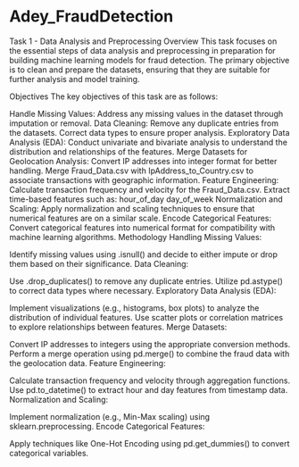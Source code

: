 # Adey_FraudDetection
Task 1 - Data Analysis and Preprocessing
Overview
This task focuses on the essential steps of data analysis and preprocessing in preparation for building machine learning models for fraud detection. The primary objective is to clean and prepare the datasets, ensuring that they are suitable for further analysis and model training.

Objectives
The key objectives of this task are as follows:

Handle Missing Values: Address any missing values in the dataset through imputation or removal.
Data Cleaning:
Remove any duplicate entries from the datasets.
Correct data types to ensure proper analysis.
Exploratory Data Analysis (EDA):
Conduct univariate and bivariate analysis to understand the distribution and relationships of the features.
Merge Datasets for Geolocation Analysis:
Convert IP addresses into integer format for better handling.
Merge Fraud_Data.csv with IpAddress_to_Country.csv to associate transactions with geographic information.
Feature Engineering:
Calculate transaction frequency and velocity for the Fraud_Data.csv.
Extract time-based features such as:
hour_of_day
day_of_week
Normalization and Scaling: Apply normalization and scaling techniques to ensure that numerical features are on a similar scale.
Encode Categorical Features: Convert categorical features into numerical format for compatibility with machine learning algorithms.
Methodology
Handling Missing Values:

Identify missing values using .isnull() and decide to either impute or drop them based on their significance.
Data Cleaning:

Use .drop_duplicates() to remove any duplicate entries.
Utilize pd.astype() to correct data types where necessary.
Exploratory Data Analysis (EDA):

Implement visualizations (e.g., histograms, box plots) to analyze the distribution of individual features.
Use scatter plots or correlation matrices to explore relationships between features.
Merge Datasets:

Convert IP addresses to integers using the appropriate conversion methods.
Perform a merge operation using pd.merge() to combine the fraud data with the geolocation data.
Feature Engineering:

Calculate transaction frequency and velocity through aggregation functions.
Use pd.to_datetime() to extract hour and day features from timestamp data.
Normalization and Scaling:

Implement normalization (e.g., Min-Max scaling) using sklearn.preprocessing.
Encode Categorical Features:

Apply techniques like One-Hot Encoding using pd.get_dummies() to convert categorical variables.
